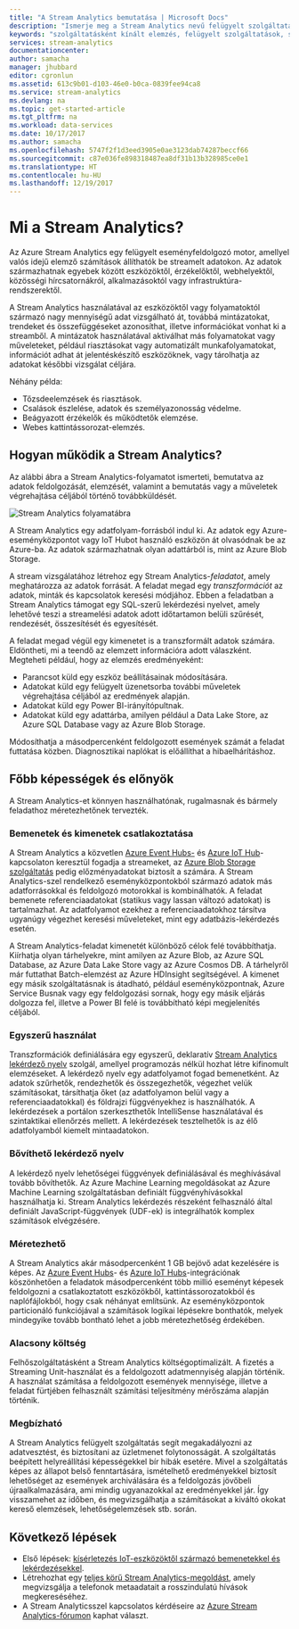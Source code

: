 ```yaml
---
title: "A Stream Analytics bemutatása | Microsoft Docs"
description: "Ismerje meg a Stream Analytics nevű felügyelt szolgáltatást, amely segít valós időben elemezni az eszközök internetes hálózatáról (IoT) származó streamadatokat."
keywords: "szolgáltatásként kínált elemzés, felügyelt szolgáltatások, streamfeldolgozás, streamelemzés, mi a stream analytics"
services: stream-analytics
documentationcenter: 
author: samacha
manager: jhubbard
editor: cgronlun
ms.assetid: 613c9b01-d103-46e0-b0ca-0839fee94ca8
ms.service: stream-analytics
ms.devlang: na
ms.topic: get-started-article
ms.tgt_pltfrm: na
ms.workload: data-services
ms.date: 10/17/2017
ms.author: samacha
ms.openlocfilehash: 5747f2f1d3eed3905e0ae3123dab74287beccf66
ms.sourcegitcommit: c87e036fe898318487ea8df31b13b328985ce0e1
ms.translationtype: HT
ms.contentlocale: hu-HU
ms.lasthandoff: 12/19/2017
---
```

# <a name="what-is-stream-analytics"></a>Mi a Stream Analytics?

Az Azure Stream Analytics egy felügyelt eseményfeldolgozó motor, amellyel valós idejű elemző számítások állíthatók be streamelt adatokon. Az adatok származhatnak egyebek között eszközöktől, érzékelőktől, webhelyektől, közösségi hírcsatornákról, alkalmazásoktól vagy infrastruktúra-rendszerektől. 

A Stream Analytics használatával az eszközöktől vagy folyamatoktól származó nagy mennyiségű adat vizsgálható át, továbbá mintázatokat, trendeket és összefüggéseket azonosíthat, illetve információkat vonhat ki a streamből. A mintázatok használatával aktiválhat más folyamatokat vagy műveleteket, például riasztásokat vagy automatizált munkafolyamatokat, információt adhat át jelentéskészítő eszközöknek, vagy tárolhatja az adatokat későbbi vizsgálat céljára. 

Néhány példa:

* Tőzsdeelemzések és riasztások.
* Csalások észlelése, adatok és személyazonosság védelme. 
* Beágyazott érzékelők és működtetők elemzése.
* Webes kattintássorozat-elemzés.

## <a name="how-does-stream-analytics-work"></a>Hogyan működik a Stream Analytics?

Az alábbi ábra a Stream Analytics-folyamatot ismerteti, bemutatva az adatok feldolgozását, elemzését, valamint a bemutatás vagy a műveletek végrehajtása céljából történő továbbküldését. 

![Stream Analytics folyamatábra](./media/stream-analytics-introduction/stream_analytics_intro_pipeline.png)

A Stream Analytics egy adatfolyam-forrásból indul ki. Az adatok egy Azure-eseményközpontot vagy IoT Hubot használó eszközön át olvasódnak be az Azure-ba. Az adatok származhatnak olyan adattárból is, mint az Azure Blob Storage. 

A stream vizsgálatához létrehoz egy Stream Analytics-*feladatot*, amely meghatározza az adatok forrását. A feladat megad egy *transzformációt* az adatok, minták és kapcsolatok keresési módjához. Ebben a feladatban a Stream Analytics támogat egy SQL-szerű lekérdezési nyelvet, amely lehetővé teszi a streamelési adatok adott időtartamon belüli szűrését, rendezését, összesítését és egyesítését.

A feladat megad végül egy kimenetet is a transzformált adatok számára. Eldöntheti, mi a teendő az elemzett információra adott válaszként. Megteheti például, hogy az elemzés eredményeként:

* Parancsot küld egy eszköz beállításainak módosítására. 
* Adatokat küld egy felügyelt üzenetsorba további műveletek végrehajtása céljából az eredmények alapján. 
* Adatokat küld egy Power BI-irányítópultnak.
* Adatokat küld egy adattárba, amilyen például a Data Lake Store, az Azure SQL Database vagy az Azure Blob Storage.

Módosíthatja a másodpercenként feldolgozott események számát a feladat futtatása közben. Diagnosztikai naplókat is előállíthat a hibaelhárításhoz.

## <a name="key-capabilities-and-benefits"></a>Főbb képességek és előnyök

A Stream Analytics-et könnyen használhatónak, rugalmasnak és bármely feladathoz méretezhetőnek tervezték.

### <a name="connect-inputs-and-outputs"></a>Bemenetek és kimenetek csatlakoztatása

A Stream Analytics a közvetlen [Azure Event Hubs-](https://azure.microsoft.com/services/event-hubs/) és [Azure IoT Hub](https://azure.microsoft.com/services/iot-hub/)-kapcsolaton keresztül fogadja a streameket, az [Azure Blob Storage szolgáltatás](https://docs.microsoft.com/azure/storage/storage-introduction#blob-storage-accounts) pedig előzményadatokat biztosít a számára. A Stream Analytics-szel rendelkező eseményközpontokból származó adatok más adatforrásokkal és feldolgozó motorokkal is kombinálhatók. A feladat bemenete referenciaadatokat (statikus vagy lassan változó adatokat) is tartalmazhat. Az adatfolyamot ezekhez a referenciaadatokhoz társítva ugyanúgy végezhet keresési műveleteket, mint egy adatbázis-lekérdezés esetén.

A Stream Analytics-feladat kimenetét különböző célok felé továbbíthatja. Kiírhatja olyan tárhelyekre, mint amilyen az Azure Blob, az Azure SQL Database, az Azure Data Lake Store vagy az Azure Cosmos DB. A tárhelyről már futtathat Batch-elemzést az Azure HDInsight segítségével. A kimenet egy másik szolgáltatásnak is átadható, például eseményközpontnak, Azure Service Busnak vagy egy feldolgozási sornak, hogy egy másik eljárás dolgozza fel, illetve a Power BI felé is továbbítható képi megjelenítés céljából.

### <a name="simple-to-use"></a>Egyszerű használat

Transzformációk definiálására egy egyszerű, deklaratív [Stream Analytics lekérdező nyelv](https://msdn.microsoft.com/library/azure/dn834998.aspx) szolgál, amellyel programozás nélkül hozhat létre kifinomult elemzéseket. A lekérdező nyelv egy adatfolyamot fogad bemenetként. Az adatok szűrhetők, rendezhetők és összegezhetők, végezhet velük számításokat, társíthatja őket (az adatfolyamon belül vagy a referenciaadatokkal) és földrajzi függvényekhez is használhatók. A lekérdezések a portálon szerkeszthetők IntelliSense használatával és szintaktikai ellenőrzés mellett. A lekérdezések tesztelhetők is az élő adatfolyamból kiemelt mintaadatokon.

### <a name="extensible-query-language"></a>Bővíthető lekérdező nyelv

A lekérdező nyelv lehetőségei függvények definiálásával és meghívásával tovább bővíthetők. Az Azure Machine Learning megoldásokat az Azure Machine Learning szolgáltatásban definiált függvényhívásokkal használhatja ki. Stream Analytics lekérdezés részeként felhasználó által definiált JavaScript-függvények (UDF-ek) is integrálhatók komplex számítások elvégzésére.

### <a name="scalable"></a>Méretezhető

A Stream Analytics akár másodpercenként 1 GB bejövő adat kezelésére is képes. Az [Azure Event Hubs](https://azure.microsoft.com/services/event-hubs/)- és [Azure IoT Hubs](https://azure.microsoft.com/services/iot-hub/)-integrációnak köszönhetően a feladatok másodpercenként több millió eseményt képesek feldolgozni a csatlakoztatott eszközökből, kattintássorozatokból és naplófájlokból, hogy csak néhányat említsünk. Az eseményközpontok particionáló funkciójával a számítások logikai lépésekre bonthatók, melyek mindegyike tovább bontható lehet a jobb méretezhetőség érdekében.

### <a name="low-cost"></a>Alacsony költség

Felhőszolgáltatásként a Stream Analytics költségoptimalizált. A fizetés a Streaming Unit-használat és a feldolgozott adatmennyiség alapján történik. A használat számítása a feldolgozott események mennyisége, illetve a feladat fürtjében felhasznált számítási teljesítmény mérőszáma alapján történik.

### <a name="reliable"></a>Megbízható

A Stream Analytics felügyelt szolgáltatás segít megakadályozni az adatvesztést, és biztosítani az üzletmenet folytonosságát. A szolgáltatás beépített helyreállítási képességekkel bír hibák esetére. Mivel a szolgáltatás képes az állapot belső fenntartására, ismételhető eredményekkel biztosít lehetőséget az események archiválására és a feldolgozás jövőbeli újraalkalmazására, ami mindig ugyanazokkal az eredményekkel jár. Így visszamehet az időben, és megvizsgálhatja a számításokat a kiváltó okokat kereső elemzések, lehetőségelemzések stb. során.

## <a name="next-steps"></a>Következő lépések

* Első lépések: [kísérletezés IoT-eszközöktől származó bemenetekkel és lekérdezésekkel](stream-analytics-get-started-with-azure-stream-analytics-to-process-data-from-iot-devices.md).
* Létrehozhat egy [teljes körű Stream Analytics-megoldást](stream-analytics-real-time-fraud-detection.md), amely megvizsgálja a telefonok metaadatait a rosszindulatú hívások megkereséséhez.
* A Stream Analyticsszel kapcsolatos kérdéseire az [Azure Stream Analytics-fórumon](https://social.msdn.microsoft.com/Forums/en-US/home?forum=AzureStreamAnalytics) kaphat választ.

